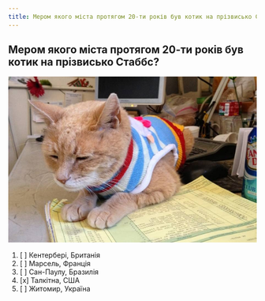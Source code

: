 ```yaml
---
title: Мером якого міста протягом 20-ти років був котик на прізвисько Стаббс?
---
```


## Мером якого міста протягом 20-ти років був котик на прізвисько Стаббс?

![За словами місцевих, пухнастого вважали найкращим мером, бо він не підвищував податки, не втручався у справи бізнесу, був чесним](./stubbs.jpg)

1. [ ] Кентербері, Британія
2. [ ] Марсель, Франція
3. [ ] Сан-Паулу, Бразилія
4. [x] Талкітна, США
5. [ ] Житомир, Україна
